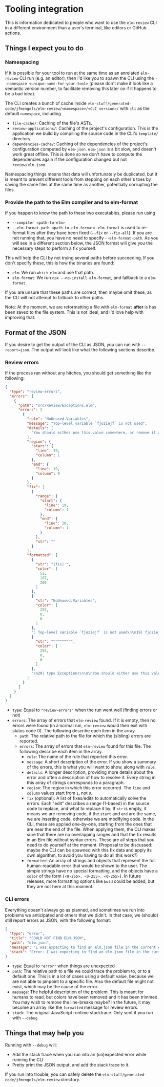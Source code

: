 # Tooling integration

This is information dedicated to people who want to use the `elm-review` CLI in a different
environment than a user's terminal, like editors or GitHub actions.

## Things I expect you to do

### Namespacing

If it is possible for your tool to run at the same time as an anrelated `elm-review` CLI run (e.g. an editor), then I'd like you to spawn the CLI using the `--namespace <unique-name-for-your-tool>` (please don't make it look like a semantic version number, to facilitate removing this later on if it happens to be a bad idea).

The CLI creates a bunch of cache inside `elm-stuff/generated-code/jfmengels/elm-review/<namespace>/<CLI version>/` with `cli` as the default `namespace`, including
- `file-cache/`: Caching of the file's ASTs.
- `review-applications/`: Caching of the project's configuration. This is the application we build by compiling the source code in the CLI's `template/` directory.
- `dependencies-cache/`: Caching of the dependencies of the project's configuration computed by `elm-json`. `elm-json` is a bit slow, and doesn't work great offline. This is done so we don't have to compute the dependencies again if the configuration changed but not `review/elm.json`.

Namespacing things means that data will unfortunately be duplicated, but it is meant to prevent different tools from stepping on each other's toes by saving the same files at the same time as another, potentially corrupting the files.

### Provide the path to the Elm compiler and to elm-format

If you happen to know the path to these two executables, please run using
  - `--compiler <path-to-elm>`
  - `--elm-format-path <path-to-elm-format>`. `elm-format` is used to re-format files after they have been fixed (`--fix` or `--fix-all`). If you are not running that, you have no need to specify `--elm-format-path`. As you will see in a different section below, the JSON format will give you the necessary steps to perform a fix yourself.

This will help the CLI by not trying several paths before succeeding. If you don't specify these, this is how the binaries are found:
  - `elm`: We run `which elm` and use that path.
  - `elm-format`: We run `npx --no-install elm-format`, and fallback to a `elm-format`.

If you are unsure that these paths are correct, then maybe omit these, as the CLI
will not attempt to fallback to other paths.

Note: At the moment, we are reformatting a file with `elm-format` **after** is has been saved to the file system. This is not ideal, and I'd love help with improving that.

## Format of the JSON

If you desire to get the output of the CLI as JSON, you can run with `--report=json`. The output will look like what the following sections describe.

### Review errors

If the process ran without any hitches, you should get something like the following:

```json
{
  "type": "review-errors",
  "errors": [
    {
      "path": "src/Review/Exceptions.elm",
      "errors": [
        {
          "rule": "NoUnused.Variables",
          "message": "Top-level variable `fjoziejf` is not used",
          "details": [
            "You should either use this value somewhere, or remove it at the location I pointed at."
          ],
          "region": {
            "start": {
              "line": 19,
              "column": 1
            },
            "end": {
              "line": 19,
              "column": 9
            }
          },
          "fix": [
            {
              "range": {
                "start": {
                  "line": 19,
                  "column": 1
                },
                "end": {
                  "line": 20,
                  "column": 1
                }
              },
              "str": ""
            }
          ],
          "formatted": [
            {
              "str": "(fix) ",
              "color": [
                51,
                187,
                200
              ]
            },
            {
              "str": "NoUnused.Variables",
              "color": [
                255,
                0,
                0
              ]
            },
            ": Top-level variable `fjoziejf` is not used\n\n19| fjoziejf=1\n    ",
            {
              "str": "^^^^^^^^",
              "color": [
                255,
                0,
                0
              ]
            },
            "\n20| type Exceptions\n\n\nYou should either use this value somewhere, or remove it at the location I pointed at."
          ]
        }
      ]
    }
  ]
}
```

- `type`: Equal to `"review-errors"` when the run went well (finding errors or not)
- `errors`: The array of errors that `elm-review` found. If it is empty, then no errors were found (in a normal run, `elm-review` would then exit with status code 0). The following describe each item in the array.
  - `path`: The relative path to the file for which the (sibling) errors are reported.
  - `errors`: The array of errors that `elm-review` found for this file. The following describe each item in the array.
    - `rule`: The name of the rule that reported this error.
    - `message`: A short description of the error. If you show a summary of the errors, this is what you will want to show, along with `rule`.
    - `details`: A longer description, providing more details about the error and often a description of how to resolve it. Every string in this array of strings corresponds to a paragraph.
    - `region`: The region in which this error occurred. The `line` and `column` values start from `1`, not `0`.
    - `fix` (optional): A list of fixes/edits to automatically solve the errors. Each "edit" describes a range (1-based) in the source code to replace, and what to replace it by. If `str` is empty, it means we are removing code, if the `start` and `end` are the same, we are inserting code, otherwise we are modifying code.
    In the CLI, these are applied one-by-one, starting from the ones that are near the end of the file. When applying them, the CLI makes sure that there are no overlapping ranges and that the fix results in an Elm file without syntax errors. These are all steps that you need to do yourself at the moment.
    (Proposal to be discussed: maybe the CLI can be spawned with this fix data and apply its own algorithm, to avoid you having to do all this work?)
    - `formatted`: An array of strings and objects that represent the full human-readable error that would be shown to the user. The simple strings have no special formatting, and the objects have a `color` of the form `[<0-255>, <0-255>, <0-255>]`. In future releases, more formatting options like `bold` could be added, but they are not here at this moment.


### CLI errors

Everything doesn't always go as planned, and sometimes we run into problems we anticipated and others that we didn't.
In that case, we (should) still report errors as JSON, with the following format:

```json
{
  "type": "error",
  "title": "COULD NOT FIND ELM.JSON",
  "path": "elm.json",
  "message": "I was expecting to find an elm.json file in the current directory or one of its parents, but I did not find one.\n\nIf you wish to run elm-review from outside your project,\ntry re-running it with --elmjson <path-to-elm.json>.",
  "stack": "Error: I was expecting to find an elm.json file in the current directory or one of its parents, but I did not find one.\n\nIf you wish to run elm-review from outside your project,\ntry re-running it with --elmjson <path-to-elm.json>.\n    at Object.projectToReview (/home/jeroen/dev/node-elm-review/lib/options.js:46:13)\n    at Object.build (/home/jeroen/dev/node-elm-review/lib/build.js:42:35)\n    at runElmReview (/home/jeroen/dev/node-elm-review/lib/main.js:62:41)\n    at module.exports (/home/jeroen/dev/node-elm-review/lib/main.js:105:3)\n    at Object.<anonymous> (/home/jeroen/dev/node-elm-review/bin/elm-review:3:23)\n    at Module._compile (internal/modules/cjs/loader.js:1144:30)\n    at Object.Module._extensions..js (internal/modules/cjs/loader.js:1164:10)\n    at Module.load (internal/modules/cjs/loader.js:993:32)\n    at Function.Module._load (internal/modules/cjs/loader.js:892:14)\n    at Function.executeUserEntryPoint [as runMain] (internal/modules/run_main.js:71:12)"
}
```

- `type`: Equal to `"error"` when things are unexpected
- `path`: The relative path to a file we could trace the problem to, or to a default one. This is in a lot of cases using a default value, because we are not able to pinpoint to a specific file. Also the default file might not exist, which may be the cause of the error.
- `message`: The helpful description of the problem. This is meant for humans to read, but colors have been removed and it has been trimmed. You may wish to remove the line-breaks maybe? In the future, it may become an array like the `formatted` message for review errors.
- `stack`: The original JavaScript runtime stacktrace. Only sent if you run with `--debug`.

## Things that may help you

Running with `--debug` will:
- Add the stack trace when you run into an (un)expected error while running the CLI
- Pretty print the JSON output, and add the stack trace to it.

If you run into trouble, you can safely delete the `elm-stuff/generated-code/jfmengels/elm-review` directory.

